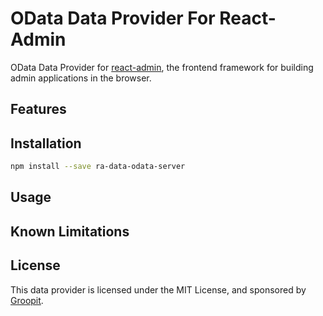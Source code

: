 # OData Data Provider For React-Admin

OData Data Provider for [react-admin](https://github.com/marmelab/react-admin), the frontend framework for building admin applications in the browser.

## Features

## Installation

```sh
npm install --save ra-data-odata-server
```

## Usage

## Known Limitations

## License

This data provider is licensed under the MIT License, and sponsored by [Groopit](https://groopit.co).
